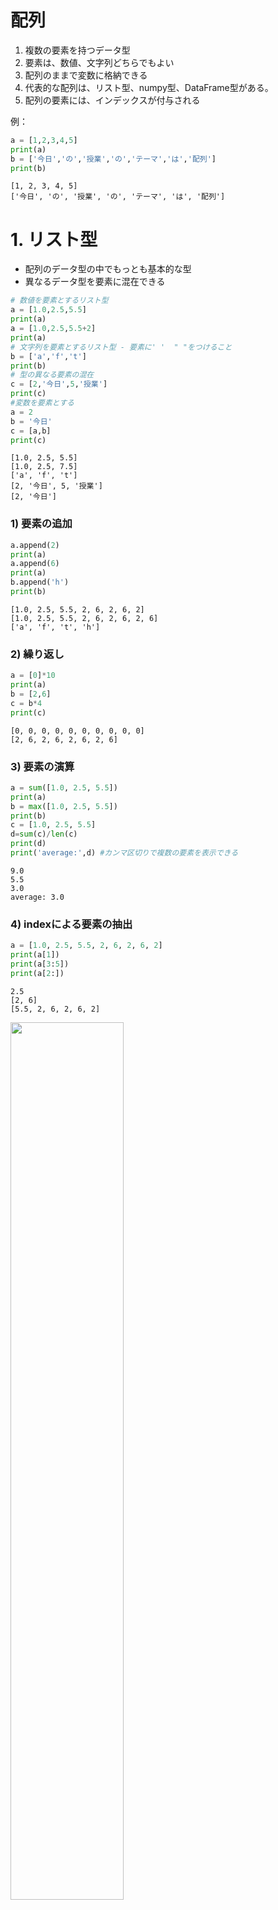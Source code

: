 # 配列
1. 複数の要素を持つデータ型
2. 要素は、数値、文字列どちらでもよい
3. 配列のままで変数に格納できる
4. 代表的な配列は、リスト型、numpy型、DataFrame型がある。
5. 配列の要素には、インデックスが付与される

例：


```python
a = [1,2,3,4,5]
print(a)
b = ['今日','の','授業','の','テーマ','は','配列']
print(b)
```

    [1, 2, 3, 4, 5]
    ['今日', 'の', '授業', 'の', 'テーマ', 'は', '配列']
    

# 1. リスト型
- 配列のデータ型の中でもっとも基本的な型
- 異なるデータ型を要素に混在できる
  


```python
# 数値を要素とするリスト型
a = [1.0,2.5,5.5]
print(a)
a = [1.0,2.5,5.5+2]
print(a)
# 文字列を要素とするリスト型 - 要素に' '  " "をつけること
b = ['a','f','t']
print(b)
# 型の異なる要素の混在
c = [2,'今日',5,'授業']
print(c)
#変数を要素とする
a = 2
b = '今日'
c = [a,b]
print(c)
```

    [1.0, 2.5, 5.5]
    [1.0, 2.5, 7.5]
    ['a', 'f', 't']
    [2, '今日', 5, '授業']
    [2, '今日']
    


### 1) 要素の追加


```python
a.append(2)
print(a)
a.append(6)
print(a)
b.append('h')
print(b)
```

    [1.0, 2.5, 5.5, 2, 6, 2, 6, 2]
    [1.0, 2.5, 5.5, 2, 6, 2, 6, 2, 6]
    ['a', 'f', 't', 'h']
    

### 2) 繰り返し


```python
a = [0]*10
print(a)
b = [2,6]
c = b*4
print(c)


```

    [0, 0, 0, 0, 0, 0, 0, 0, 0, 0]
    [2, 6, 2, 6, 2, 6, 2, 6]
    

### 3) 要素の演算


```python
a = sum([1.0, 2.5, 5.5])
print(a)
b = max([1.0, 2.5, 5.5])
print(b)
c = [1.0, 2.5, 5.5]
d=sum(c)/len(c)
print(d)
print('average:',d) #カンマ区切りで複数の要素を表示できる

```

    9.0
    5.5
    3.0
    average: 3.0
    

### 4) indexによる要素の抽出


```python
a = [1.0, 2.5, 5.5, 2, 6, 2, 6, 2]
print(a[1])
print(a[3:5])
print(a[2:])
```

    2.5
    [2, 6]
    [5.5, 2, 6, 2, 6, 2]
    

<img src="attachment:0c743374-7d9b-497c-8c6b-db62af949e04.png" width="60%">

### 5) 文字列への変換  
文字列を要素とするリスト型の場合のみ


```python
a = ['今日','の','天気','は','晴れ']
print(''.join(a))

```

    今日の天気は晴れ
    

### 6) 2次元配列のリスト
1.リスト型を要素に持つ2重のリスト  
2. 2次元配列と呼ばれる。今まで説明したリスト型は1次元配列
3. 要素のリストを１行とすると、2次元配列は表とみなすことができる
4. indexを使って要素を取り出す場合、2つのindexを指定する必要がある


```python
a = [[1,5,7],[2,3,5],[7,8,4]]
print(a)
print(a[1])
print(a[0][2])
print(a[1][1:])
b = [[1,5,7],[2,5],[8]]
print(b)

c = [['Alice',20,'England'],['Bob',19,'United States'],['Shohei',29,'Japan'],['Mamiko',28,'Japan']]
print(c)
```

    [[1, 5, 7], [2, 3, 5], [7, 8, 4]]
    [2, 3, 5]
    7
    [3, 5]
    [[1, 5, 7], [2, 5], [8]]
    [['Alice', 20, 'England'], ['Bob', 19, 'United States'], ['Shohei', 29, 'Japan'], ['Mamiko', 28, 'Japan']]
    

<img src="attachment:22955c86-b0c5-4246-baf3-580bd55f7a2f.png" width="60%">

# 演習1. 
1. Bob Ken Alice Kate を要素とするリストを作成せよ
2. Allen Susan を要素とするリストを作成せよ
3. 上記 1. 2.のリストを連結せよ
4. 上記3.に、Juliaを追加せよ
5. 上記4.から、indexを使ってAliceを取り出せ
6. 同様に、alice kate Allenを取り出せ
7. 上記4.のリストをスペース区切りの文字列　'Bob Ken Alice  に変換せよ(python .join等で検索して答えを見つけてください）


```python

```

    ['Bob', 'Ken', 'Alice', 'Kate']
    ['Bob', 'Ken', 'Alice', 'Kate', 'Allen', 'Susan']
    ['Bob', 'Ken', 'Alice', 'Kate', 'Allen', 'Susan', 'Julia']
    Alice
    ['Alice', 'Kate', 'Allen']
    Bob Ken Alice Kate Allen Susan Julia
    

# 演習2. 
1. 2 4 6 を要素とするリストを作成せよ
2. 1 3 5 を要素とするリストを作成せよ
3. 上記1. の要素6、および2. の要素3を取り出して、加算した結果を表示せよ（この処理を1行で書くこと）
4. 上記1. 2.を連結して要素の平均を計算せよ



```python

```

    9
    3.5
    

# 演習3.

1. 以下のように1行の要素が、名前 身長 体重 年齢 国籍　であるようなリストを作成し、それを要素とする2次元配列リストを作成せよ  
   Alice 170 60 20 England   Bob 185 75 19 United States  Shohei 192 85 30 Japan  Mamiko 183 75 28 Japan
2. 以下のリストを1.に追加せよ  
   Paul 185 80 31 France
3. 上記2.の2次元配列からindexを使って以下の要素を取り出せ。  
   - Shohei 192 85 30 Japan
   - Maimko
4. 年齢の平均値を求めよ


```python

```

    [['Alice', 170, 60, 20, 'England'], ['Bob', 185, 75, 19, 'United States'], ['Shohei', 192, 85, 30, 'Japan'], ['Mamiko', 183, 75, 28, 'Japan']]
    [['Alice', 170, 60, 20, 'England'], ['Bob', 185, 75, 19, 'United States'], ['Shohei', 192, 85, 30, 'Japan'], ['Mamiko', 183, 75, 28, 'Japan'], ['Paul', 185, 80, 31, 'France']]
    ['Shohei', 192, 85, 30, 'Japan']
    Mamiko
    25.6
    

# 2. numpy
1. numerical python 大規模な数値計算を高速に処理するための配列型
2. pythonでの大規模計算は例外なくnumpy型で実行する（ので大変重要）
3. 一見リスト型とよく似ているが、ブロードキャスト（後述）など、numpy独自な高速計算のための様々な仕組みが用意されている


```python
# 数値を要素とするnumpy型
import numpy as np
a = np.array([1.0,2.5,5.5])
print(a)
a = np.array([1.0,2.5,5.5+2])
print(a)
# 文字列を要素とするリスト型 - 要素に' '  " "をつけること
b = np.array(['a','f','t'])
print(b)
# 型の異なる要素の混在
c = np.array([2,'今日',5,'授業'])
print(c)
#変数を要素とする
a = 2
b = '今日'
c = np.array([a,b])
print(c)

```

    [1.  2.5 5.5]
    [1.  2.5 7.5]
    ['a' 'f' 't']
    ['2' '今日' '5' '授業']
    ['2' '今日']
    

### 1) 繰り返し


```python
a = np.zeros(10)
print(a)
b = np.ones(5)
print(b)
c = np.arange(10)
print(c)
```

    [0. 0. 0. 0. 0. 0. 0. 0. 0. 0.]
    [1. 1. 1. 1. 1.]
    [0 1 2 3 4 5 6 7 8 9]
    

### 2) 要素の演算


```python
a = np.sum([1.0, 2.5, 5.5])
print(a)
b = np.max([1.0, 2.5, 5.5])
print(b)
c = np.mean([1.0, 2.5, 5.5]) #リスト型と異なり、平均を計算する関数がある
print(c)
d = np.prod([1.0, 2.5, 5.5])
print(d)
```

    9.0
    5.5
    3.0
    13.75
    

<img src="attachment:96aab3f9-1933-42bf-a926-9189f14b0d37.png" width="60%">

**ブロードキャスト**  
numpyの要素に一括でスカラー演算を行うことができる（リスト型ではできない）


```python
a = np.array([1.0, 2.5, 5.5])
print(a)
print(a * 0.5)
print(np.sqrt(a))
print(a**2)
b = np.arange(3)

```

    [1.  2.5 5.5]
    [0.5  1.25 2.75]
    [1.         1.58113883 2.34520788]
    [ 1.    6.25 30.25]
    [1.  3.5 7.5]
    

**対応要素同士の演算（リスト型ではできない）**


```python
a = np.array([1.0, 2.5, 5.5])
b = np.arange(3)
print(a + b)
print(a*b)
```

    [1.  3.5 7.5]
    [ 0.   2.5 11. ]
    

### 3) indexによる要素の取り出し
構文はリスト型と同じ


```python
a = np.array([1.0, 2.5, 5.5, 2, 6, 2, 6, 2])
print(a[1])
print(a[3:5])
print(a[2:])
```

    2.5
    [2. 6.]
    [5.5 2.  6.  2.  6.  2. ]
    

### 4) 要素の追加・numpy配列の連結


```python
a = np.array([1.0, 2.5, 5.5, 2, 6, 2, 6, 2])
b = np.append(a,3.5)
print(b)
c = np.array([1.0,3.5,8.2])
d = np.hstack([a,c])
print(d)
```

    [1.  2.5 5.5 2.  6.  2.  6.  2.  3.5]
    [1.  2.5 5.5 2.  6.  2.  6.  2.  1.  3.5 8.2]
    

### 5) 2次元配列のnumpy  
1. numpy型配列を要素に持つ2重のリスト  
2. 2次元配列と呼ばれる。今まで説明したnumpy型は1次元配列
3. 要素のnumpyを１行とすると、2次元配列は表とみなすことができる
4. indexを使って要素を取り出す場合、行と列の2つのindexを指定する必要がある


```python
a = np.array([[1,5,7,9],[2,3,5,7],[7,8,4,2]])
# リスト型と異なり、表のイメージで表示される
print(a)
# 文字列と数値が混在した2次元配列
c = np.array([['Alice',20,'England'],['Bob',19,'United States'],['Shohei',29,'Japan'],['Mamiko',28,'Japan']])
print(c)
```

    [[1 5 7 9]
     [2 3 5 7]
     [7 8 4 2]]
    [2 3 5 7]
    7
    [3 5 7]
    [[5 7]
     [3 5]]
    [['Alice' '20' 'England']
     ['Bob' '19' 'United States']
     ['Shohei' '29' 'Japan']
     ['Mamiko' '28' 'Japan']]
    

**スライシング**


```python
print(a[1])
# 要素を取り出す。リスト型と構文が異なる
print(a[0,2])
print(a[1,1:])
print(a[0:2,1:3])

```

    [2 3 5 7]
    7
    [3 5 7]
    [[5 7]
     [3 5]]
    

<img src="attachment:dd89b1ea-c001-47c3-99ea-f59c9200818e.png" width="60%">

**2次元配列中の配列要素の長さは同一でないとエラーになる（リスト型ではOK)**


```python
b = np.array([[1,5,7],[2,5],[8]])
print(b)
```


    ---------------------------------------------------------------------------

    ValueError                                Traceback (most recent call last)

    Cell In[84], line 1
    ----> 1 b = np.array([[1,5,7],[2,5],[8]])
          2 print(b)
    

    ValueError: setting an array element with a sequence. The requested array has an inhomogeneous shape after 1 dimensions. The detected shape was (3,) + inhomogeneous part.


**2次元配列の連結**  
行方向：axis = 0　列方向 axis = 1


```python
a = np.array([[1,2,3,4],[5,6,7,8],[9,10,11,12]])
b = np.array([[1,1,1,1],[2,2,2,2],[3,3,3,3]])
c = np.concatenate([a,b],axis=0)
print(c)
d = np.vstack([a,b])
print(d)
e = np.array([[1,1],[2,2],[3,3]])
f = np.concatenate([a,e],axis=1)
print(f)
g = np.hstack([a,e])
print(g)

```

    [[ 1  2  3  4]
     [ 5  6  7  8]
     [ 9 10 11 12]
     [ 1  1  1  1]
     [ 2  2  2  2]
     [ 3  3  3  3]]
    [[ 1  2  3  4]
     [ 5  6  7  8]
     [ 9 10 11 12]
     [ 1  1  1  1]
     [ 2  2  2  2]
     [ 3  3  3  3]]
    [[ 1  2  3  4  1  1]
     [ 5  6  7  8  2  2]
     [ 9 10 11 12  3  3]]
    [[ 1  2  3  4  1  1]
     [ 5  6  7  8  2  2]
     [ 9 10 11 12  3  3]]
    

<img src="attachment:36417ec2-c805-4aaf-8520-ed475d274fc6.png" width="60%">

**2次元配列の合計**


```python
print(a)
h = np.sum(a, axis=0)
print('行合計',h)
i = np.sum(a,axis=1)
print('列合計',i)
j = np.max(a,axis=0)
print('行最大値',j)
k = np.max(a,axis=1)
print('列最大値',k)
```

    [[ 1  2  3  4]
     [ 5  6  7  8]
     [ 9 10 11 12]]
    行合計 [15 18 21 24]
    列合計 [10 26 42]
    行最大値 [ 9 10 11 12]
    列最大値 [ 4  8 12]
    

<img src="attachment:598198bb-683b-4270-acfd-d45466b846b2.png" width="60%">

**ブロードキャスト**


```python
print(a)
d=a*10
print(d)
e = a * [1,2,3,4]
print(e)
```

    [[ 1  2  3  4]
     [ 5  6  7  8]
     [ 9 10 11 12]]
    [[ 10  20  30  40]
     [ 50  60  70  80]
     [ 90 100 110 120]]
    [[ 1  4  9 16]
     [ 5 12 21 32]
     [ 9 20 33 48]]
    

**条件抽出**


```python
f = a[a>5]
print(f)
g = a[a%2==0]
print(g)
```

    [ 6  7  8  9 10 11]
    [ 0  2  4  6  8 10]
    

**変形**


```python
h = a.reshape(2,6)
print(h)
i = a.reshape(6,2)
print(i)
j = a.reshape(4,3)
print(j)
k = a.reshape(-1,3)
print(k)
l = a.reshape(4,-1)
print(l)
```

    [[ 1  2  3  4  5  6]
     [ 7  8  9 10 11 12]]
    [[ 1  2]
     [ 3  4]
     [ 5  6]
     [ 7  8]
     [ 9 10]
     [11 12]]
    [[ 1  2  3]
     [ 4  5  6]
     [ 7  8  9]
     [10 11 12]]
    [[ 1  2  3]
     [ 4  5  6]
     [ 7  8  9]
     [10 11 12]]
    [[ 1  2  3]
     [ 4  5  6]
     [ 7  8  9]
     [10 11 12]]
    


```python
w = np.array([1,1,1,1])
x = j + w
```


    ---------------------------------------------------------------------------

    ValueError                                Traceback (most recent call last)

    Cell In[161], line 2
          1 w = np.array([1,1,1,1])
    ----> 2 x = j + w
    

    ValueError: operands could not be broadcast together with shapes (4,3) (4,) 



```python
w = np.array([1,1,1,1])
v = w.reshape(4,1)
print(v)
x = j + v
print(x)
```

    [[1]
     [1]
     [1]
     [1]]
    [[ 2  3  4]
     [ 5  6  7]
     [ 8  9 10]
     [11 12 13]]
    

# 演習1

1. 以下のnumpy配列を作成して5を取り出せ  
  1,3,5,7,9,11,13,15,17,19,21
2. 同様に、9～15を取り出せ
3. 同様に、1~7を取り出せ
4. 上記、2. 3. の対応要素を加算せよ
5. 上記、4.の各要素を二乗せよ
6. 上記、2. 3. 連結して1行8列の表を作成せよ
8. 上記7.の要素の合計を計算せよ


```python

```

    [ 1  3  5  7  9 11 13 15 17 19 21]
    5
    [ 9 11 13 15]
    [1 3 5 7]
    [10 14 18 22]
    [100 196 324 484]
    [ 9 11 13 15  1  3  5  7]
    64
    

# 演習2.

1. 以下のリスト型の配列から2行目の要素5.6を取り出せ  
   c = [[0,1,2,3],[4,5,6,7],[8,9,10,11]]
3. 以下の配列をnumpy型に変換して、1.と同じ処理を行え   
4. 変換した配列から、5,6,9,10を行列の形式で取り出せ
5. 配列[[12,13,14,15],[16,17,18,19]]をnumpyにして3.の行方向に連結せよ
6. 配列[20,21,22,23,24]をnumpyにして5.の列方向に連結せよ


```python

```

    [5, 6]
    [[ 0  1  2  3]
     [ 4  5  6  7]
     [ 8  9 10 11]]
    [5 6]
    [[ 5  6]
     [ 9 10]]
    [[ 0  1  2  3]
     [ 4  5  6  7]
     [ 8  9 10 11]
     [12 13 14 15]
     [16 17 18 19]]
    [[20]
     [21]
     [22]
     [23]
     [24]]
    [[ 0  1  2  3 20]
     [ 4  5  6  7 21]
     [ 8  9 10 11 22]
     [12 13 14 15 23]
     [16 17 18 19 24]]
    [[ 0  1  2  3 20]
     [ 4  5  6  7 21]
     [ 8  9 10 11 22]
     [12 13 14 15 23]
     [16 17 18 19 24]]
    

# 演習3.

1. 以下の1次元配列を3行4列のnumpy 2次元配列に変換せよ  
   0,1,2,3,4,5,6,7,8,9,10,11
2. 上記2次元配列について行合計、列合計を計算せよ
3. 上記の1次元配列を4行3列のnumpy 2次元配列に変換せよ
4. 上記2次元配列について行合計　列合計を計算せよ
5. 同様にして、行毎の平均、列毎の平均を計算せよ
6. 同様にして、行毎の最大値、列毎の最大値を計算せよ


```python

```

    [[ 0  1  2  3]
     [ 4  5  6  7]
     [ 8  9 10 11]]
    [ 6 22 38]
    [12 15 18 21]
    [[ 0  1  2]
     [ 3  4  5]
     [ 6  7  8]
     [ 9 10 11]]
    [ 3 12 21 30]
    [18 22 26]
    [ 1.  4.  7. 10.]
    [4.5 5.5 6.5]
    [ 2  5  8 11]
    [ 9 10 11]
    


```python

```
